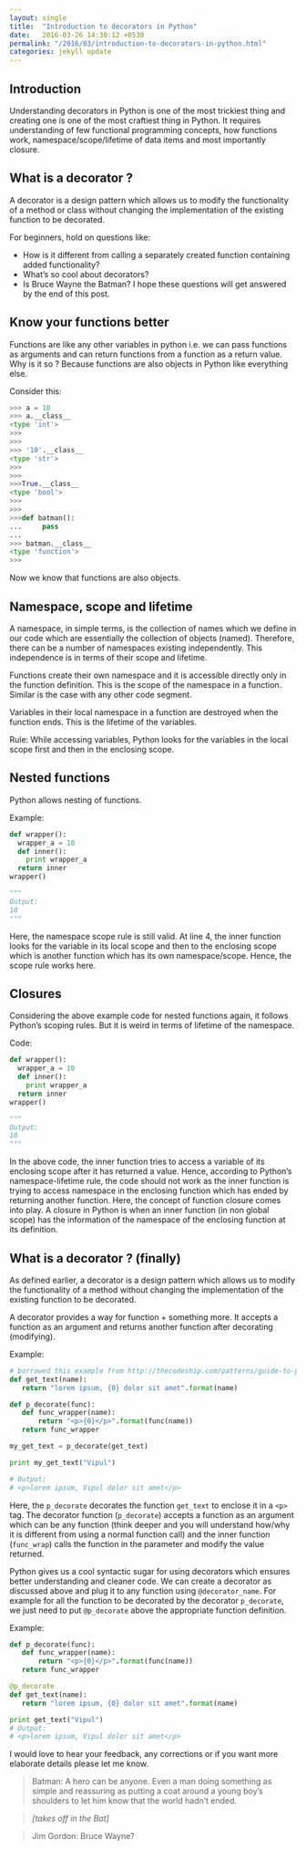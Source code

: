 ```yaml
---
layout: single
title:  "Introduction to decorators in Python"
date:   2016-03-26 14:30:12 +0530
permalink: "/2016/03/introduction-to-decorators-in-python.html"
categories: jekyll update
---
```


## Introduction
Understanding decorators in Python is one of the most trickiest thing and creating one is one of the most craftiest thing in Python. It requires understanding of few functional programming concepts, how functions work, namespace/scope/lifetime of data items and most importantly closure.

## What is a decorator ?
A decorator is a design pattern which allows us to modify the functionality of a method or class without changing the implementation of the existing function to be decorated.

For beginners, hold on questions like:
* How is it different from calling a separately created function containing added functionality?
* What’s so cool about decorators?
* Is Bruce Wayne the Batman?
I hope these questions will get answered by the end of this post.

## Know your functions better
Functions are like any other variables in python i.e. we can pass functions as arguments and can return functions from a function as a return value. Why is it so ? Because functions are also objects in Python like everything else.

Consider this:

```python
>>> a = 10
>>> a.__class__
<type 'int'>
>>>
>>>
>>> '10'.__class__
<type 'str'>
>>>
>>>
>>>True.__class__
<type 'bool'>
>>>
>>>
>>>def batman():
...     pass
...
>>> batman.__class__
<type 'function'>
>>>
```

Now we know that functions are also objects.

## Namespace, scope and lifetime
A namespace, in simple terms, is the collection of names which we define in our code which are essentially the collection of objects (named). Therefore, there can be a number of namespaces existing independently. This independence is in terms of their scope and lifetime.

Functions create their own namespace and it is accessible directly only in the function definition. This is the scope of the namespace in a function. Similar is the case with any other code segment.

Variables in their local namespace in a function are destroyed when the function ends. This is the lifetime of the variables.

Rule: While accessing variables, Python looks for the variables in the local scope first and then in the enclosing scope.

## Nested functions
Python allows nesting of functions.

Example:

```python
def wrapper():
  wrapper_a = 10
  def inner():
    print wrapper_a
  return inner
wrapper()

""" 
Output:
10
"""
```

Here, the namespace scope rule is still valid. At line 4, the inner function looks for the variable in its local scope and then to the enclosing scope which is another function which has its own namespace/scope. Hence, the scope rule works here.

## Closures
Considering the above example code for nested functions again, it follows Python’s scoping rules. But it is weird in terms of lifetime of the namespace.

Code:

```python
def wrapper():
  wrapper_a = 10
  def inner():
    print wrapper_a
  return inner
wrapper()

"""
Output:
10
"""
```

In the above code, the inner function tries to access a variable of its enclosing scope after it has returned a value. Hence, according to Python’s namespace-lifetime rule, the code should not work as the inner function is trying to access namespace in the enclosing function which has ended by returning another function.
Here, the concept of function closure comes into play. A closure in Python is when an inner function (in non global scope) has the information of the namespace of the enclosing function at its definition.

## What is a decorator ? (finally)
As defined earlier, a decorator is a design pattern which allows us to modify the functionality of a method without changing the implementation of the existing function to be decorated.

A decorator provides a way for function + something more. It accepts a function as an argument and returns another function after decorating (modifying).

Example:

```python
# borrowed this example from http://thecodeship.com/patterns/guide-to-python-function-decorators/
def get_text(name):
   return "lorem ipsum, {0} dolor sit amet".format(name)

def p_decorate(func):
   def func_wrapper(name):
       return "<p>{0}</p>".format(func(name))
   return func_wrapper

my_get_text = p_decorate(get_text)

print my_get_text("Vipul")

# Output:
# <p>lorem ipsum, Vipul dolor sit amet</p>
```

Here, the `p_decorate` decorates the function `get_text` to enclose it in a `<p>` tag. The decorator function (`p_decorate`) accepts a function as an argument which can be any function (think deeper and you will understand how/why it is different from using a normal function call) and the inner function (`func_wrap`) calls the function in the parameter and modify the value returned.

Python gives us a cool syntactic sugar for using decorators which ensures better understanding and cleaner code. We can create a decorator as discussed above and plug it to any function using `@decorator_name`. For example for all the function to be decorated by the decorator `p_decorate`, we just need to put `@p_decorate` above the appropriate function definition.

Example:

```python
def p_decorate(func):
   def func_wrapper(name):
       return "<p>{0}</p>".format(func(name))
   return func_wrapper

@p_decorate
def get_text(name):
   return "lorem ipsum, {0} dolor sit amet".format(name)

print get_text("Vipul")
# Output:
# <p>lorem ipsum, Vipul dolor sit amet</p>
```

I would love to hear your feedback, any corrections or if you want more elaborate details please let me know.

> Batman: A hero can be anyone. Even a man doing something as simple and reassuring as putting a coat around a young boy’s shoulders to let him know that the world hadn’t ended.

> *[takes off in the Bat]*

> Jim Gordon: Bruce Wayne?

